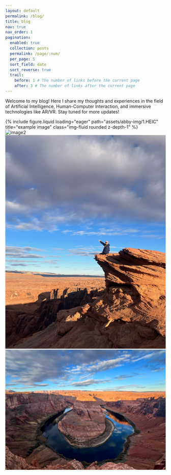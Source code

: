 ```yaml
---
layout: default
permalink: /blog/
title: blog
nav: true
nav_order: 1
pagination:
  enabled: true
  collection: posts
  permalink: /page/:num/
  per_page: 5
  sort_field: date
  sort_reverse: true
  trail:
    before: 1 # The number of links before the current page
    after: 3 # The number of links after the current page
---
```


<div class="post">

  <!-- <div class="header-bar">
    <h1>{{ site.blog_name }}</h1>
    <h2>{{ site.blog_description }}</h2>
  </div> -->

  <p>Welcome to my blog! Here I share my thoughts and experiences in the field of Artificial Intelligence, Human-Computer Interaction, and immersive technologies like AR/VR. Stay tuned for more updates!</p>

  <div class="row">
    <div class="col-sm-6 mb-4">
      <!-- <img src="/assets/abby-img/1.HEIC" class="img-fluid" alt="image1" style="object-fit: cover;"> -->
        <div class="col-sm mt-3 mt-md-0">
        {% include figure.liquid loading="eager" path="assets/abby-img/1.HEIC" title="example image" class="img-fluid rounded z-depth-1" %}
    </div>
    </div>
    <div class="col-sm-6 mb-4">
      <img src="/assets/abby-img/2.HEIC" class="img-fluid" alt="image2" style="object-fit: cover;">
    </div>
  </div>
  
  <div class="row">
    <div class="col-sm-4 mb-4">
      <img src="/assets/abby-img/3.JPG" class="img-fluid" alt="image3" style="object-fit: cover;">
    </div>
    <div class="col-sm-8 mb-4">
      <img src="/assets/abby-img/4.JPG" class="img-fluid" alt="image4" style="object-fit: cover;">
    </div>
  </div>

</div>